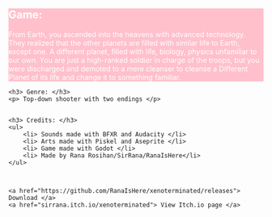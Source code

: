 <html>
    
<body>
    <div style="background-color: pink; color: white;"> 
        <h2> Game: </h2>
        <p> From Earth, you ascended into the heavens with advanced technology. They realized that the other planets are filled with similar life to Earth, except one. A different         planet, filled with life, biology, physics unfamiliar to our own. You are just a high-ranked soldier in charge of the troops, but you were discharged and demoted to a mere         cleanser to cleanse a Different Planet of its life and change it to something familiar. </p>
    </div>
    
    <h3> Genre: </h3>
    <p> Top-down shooter with two endings </p>
    
    
    <h3> Credits: </h3>
    <ul>
        <li> Sounds made with BFXR and Audacity </li>
        <li> Arts made with Piskel and Aseprite </li>
        <li> Game made with Godot </li>
        <li> Made by Rana Rosihan/SirRana/RanaIsHere</li>
    </ul>
    
    
    
    <a href="https://github.com/RanaIsHere/xenoterminated/releases"> Download </a>
    <a href="sirrana.itch.io/xenoterminated"> View Itch.io page </a>
</body>

</html>

